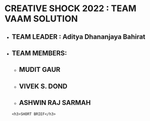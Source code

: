 <div>
  <h1><b>CREATIVE SHOCK 2022 : TEAM VAAM SOLUTION</b></h1>
<ul>
  <li><h2>TEAM LEADER : Aditya Dhananjaya Bahirat</h2></li>
  <li><h2>TEAM MEMBERS:</h2>
    <ul>
      <li><h2>MUDIT GAUR</h2></li>
      <li><h2>VIVEK S. DOND</h2></li>
      <li><h2>ASHWIN RAJ SARMAH</h2></li>
    </ul>

    <h3>SHORT BRIEF</h3>
  </li>
</div>
